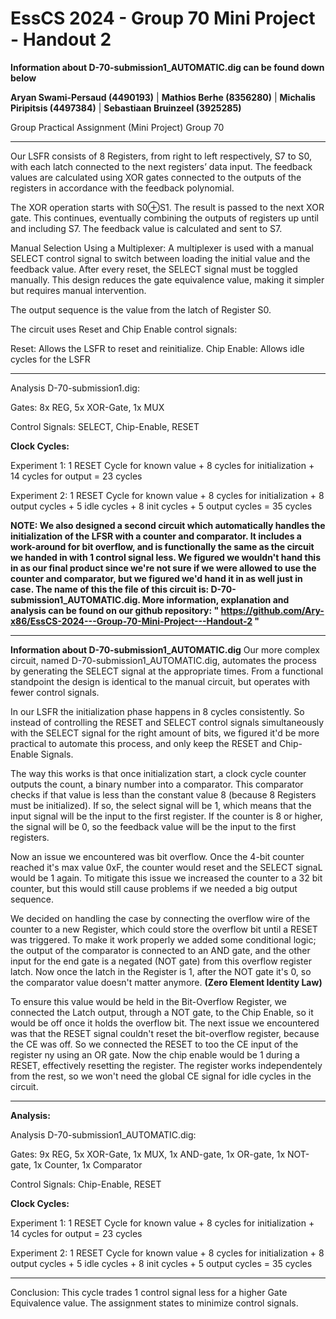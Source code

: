 # EssCS 2024 - Group 70 Mini Project - Handout 2
**Information about D-70-submission1_AUTOMATIC.dig can be found down below**

**Aryan Swami-Persaud (4490193)** | 
**Mathios Berhe (8356280)**  | 
**Michalis Piripitsis (4497384)** | 
**Sebastiaan Bruinzeel (3925285)**

 <p style=center>Group Practical Assignment (Mini Project)  Group 70 </p>
 <hr>

Our LSFR consists of 8 Registers, from right to left respectively, S7 to S0, with each latch connected to the next registers’ data input.
The feedback values are calculated using XOR gates connected to the outputs of the registers in accordance with the feedback polynomial.

The XOR operation starts with S0⊕S1. The result is passed to the next XOR gate.
This continues, eventually combining the outputs of registers up until and including S7.
The feedback value is calculated and sent to S7.

   Manual Selection Using a Multiplexer:
   A multiplexer is used with a manual SELECT control signal to switch between loading the initial value and the feedback value.
   After every reset, the SELECT signal must be toggled manually.
   This design reduces the gate equivalence value, making it simpler but requires manual intervention.

The output sequence is the value from the latch of Register S0.

The circuit uses Reset and Chip Enable control signals:

   Reset: Allows the LSFR to reset and reinitialize.
   Chip Enable: Allows idle cycles for the LSFR
<hr>
Analysis D-70-submission1.dig:

Gates: 8x REG, 5x XOR-Gate, 1x MUX

Control Signals: SELECT, Chip-Enable, RESET

**Clock Cycles:**

Experiment 1: 1 RESET Cycle for known value + 8 cycles for initialization + 14 cycles for output = 23 cycles

Experiment 2: 1 RESET Cycle for known value + 8 cycles for initialization + 8 output cycles + 5 idle cycles + 8 init cycles + 5 output cycles = 35 cycles
   

**NOTE: We also designed a second circuit which automatically handles the initialization of the LFSR with a counter and comparator. It includes a work-around for bit overflow, and is functionally the same as the circuit we handed in with 1 control signal less. We figured we wouldn't hand this in as our final product since we're not sure if we were allowed to use the counter and comparator, but we figured we'd hand it in as well just in case. The name of this the file of this circuit is: D-70-submission1_AUTOMATIC.dig. More information, explanation and analysis can be found on our github repository: " https://github.com/Ary-x86/EssCS-2024---Group-70-Mini-Project---Handout-2 "**

<hr>

**Information about D-70-submission1_AUTOMATIC.dig**
Our more complex circuit, named D-70-submission1_AUTOMATIC.dig, automates the process by generating the SELECT signal at the appropriate times. From a functional standpoint the design is identical to the manual circuit, but operates with fewer control signals.

In our LSFR the initialization phase happens in 8 cycles consistently. So instead of controlling the RESET and SELECT control signals simultaneously with the SELECT signal for the right amount of bits, we figured it'd be more practical to automate this process, and only keep the RESET and Chip-Enable Signals.

The way this works is that once initialization start, a clock cycle counter outputs the count, a binary number into a comparator. This comparator checks if that value is less than the constant value 8 (because 8 Registers must be initialized). If so, the select signal will be 1, which means that the input signal will be the input to the first register. If the counter is 8 or higher, the signal will be 0, so the feedback value will be the input to the first registers.

Now an issue we encountered was bit overflow. Once the 4-bit counter reached it's max value 0xF, the counter would reset and the SELECT signaL would be 1 again. To mitigate this issue we increased the counter to a 32 bit counter, but this would still cause problems if we needed a big output sequence. 

We decided on handling the case by connecting the overflow wire of the counter to a new Register, which could store the overflow bit until a RESET was triggered. To make it work properly we added some conditional logic; the output of the comparator is connected to an AND gate, and the other input for the end gate is a negated (NOT gate) from this overflow register latch. Now once the latch in the Register is 1, after the NOT gate it's 0, so the comparator value doesn't matter anymore. **(Zero Element Identity Law)**

To ensure this value would be held in the Bit-Overflow Register, we connected the Latch output, through a NOT gate, to the Chip Enable, so it would be off once it holds the overflow bit. The next issue we encountered was that the RESET signal couldn't reset the bit-overflow register, because the CE was off. So we connected the RESET to too the CE input of the register ny using an OR gate. Now the chip enable would be 1 during a RESET, effectively resetting the register. The register works independentely from the rest, so we won't need the global CE signal for idle cycles in the circuit.

<hr>

**Analysis:**

Analysis D-70-submission1_AUTOMATIC.dig:

Gates: 9x REG, 5x XOR-Gate, 1x MUX, 1x AND-gate, 1x OR-gate, 1x NOT-gate, 1x Counter, 1x Comparator

Control Signals: Chip-Enable, RESET

**Clock Cycles:**

Experiment 1: 1 RESET Cycle for known value + 8 cycles for initialization + 14 cycles for output = 23 cycles

Experiment 2: 1 RESET Cycle for known value + 8 cycles for initialization + 8 output cycles + 5 idle cycles + 8 init cycles + 5 output cycles = 35 cycles

<hr>

Conclusion: This cycle trades 1 control signal less for a higher Gate Equivalence value. The assignment states to minimize control signals.
